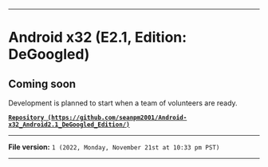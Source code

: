 
***

# Android x32 (E2.1, Edition: DeGoogled)

## Coming soon

Development is planned to start when a team of volunteers are ready.

**[`Repository (https://github.com/seanpm2001/Android-x32_Android2.1_DeGoogled_Edition/)`](https://github.com/seanpm2001/Android-x32_Android2.1_DeGoogled_Edition/)**

***

**File version:** `1 (2022, Monday, November 21st at 10:33 pm PST)`

***
